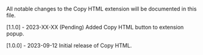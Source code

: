 All notable changes to the Copy HTML extension will be documented in this file.

[1.1.0] - 2023-XX-XX (Pending)
Added Copy HTML button to extension popup.

[1.0.0] - 2023-09-12
Initial release of Copy HTML.